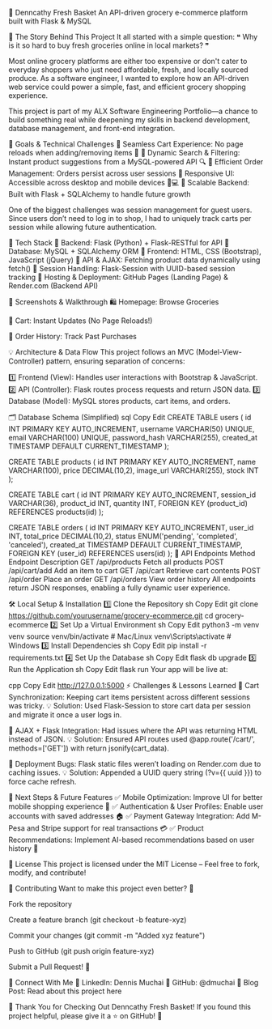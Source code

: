 🛒 Denncathy Fresh Basket
An API-driven grocery e-commerce platform built with Flask & MySQL

📌 The Story Behind This Project
It all started with a simple question:
❝ Why is it so hard to buy fresh groceries online in local markets? ❞

Most online grocery platforms are either too expensive or don't cater to everyday shoppers who just need affordable, fresh, and locally sourced produce. As a software engineer, I wanted to explore how an API-driven web service could power a simple, fast, and efficient grocery shopping experience.

This project is part of my ALX Software Engineering Portfolio—a chance to build something real while deepening my skills in backend development, database management, and front-end integration.

🎯 Goals & Technical Challenges
🔹 Seamless Cart Experience: No page reloads when adding/removing items 🛒
🔹 Dynamic Search & Filtering: Instant product suggestions from a MySQL-powered API 🔍
🔹 Efficient Order Management: Orders persist across user sessions
🔹 Responsive UI: Accessible across desktop and mobile devices 📱💻
🔹 Scalable Backend: Built with Flask + SQLAlchemy to handle future growth

One of the biggest challenges was session management for guest users. Since users don’t need to log in to shop, I had to uniquely track carts per session while allowing future authentication.

🚀 Tech Stack
🔹 Backend: Flask (Python) + Flask-RESTful for API
🔹 Database: MySQL + SQLAlchemy ORM
🔹 Frontend: HTML, CSS (Bootstrap), JavaScript (jQuery)
🔹 API & AJAX: Fetching product data dynamically using fetch()
🔹 Session Handling: Flask-Session with UUID-based session tracking
🔹 Hosting & Deployment: GitHub Pages (Landing Page) & Render.com (Backend API)

📸 Screenshots & Walkthrough
🛍️ Homepage: Browse Groceries

🛒 Cart: Instant Updates (No Page Reloads!)

📝 Order History: Track Past Purchases

💡 Architecture & Data Flow
This project follows an MVC (Model-View-Controller) pattern, ensuring separation of concerns:

1️⃣ Frontend (View): Handles user interactions with Bootstrap & JavaScript.
2️⃣ API (Controller): Flask routes process requests and return JSON data.
3️⃣ Database (Model): MySQL stores products, cart items, and orders.

🗂️ Database Schema (Simplified)
sql
Copy
Edit
CREATE TABLE users (
    id INT PRIMARY KEY AUTO_INCREMENT,
    username VARCHAR(50) UNIQUE,
    email VARCHAR(100) UNIQUE,
    password_hash VARCHAR(255),
    created_at TIMESTAMP DEFAULT CURRENT_TIMESTAMP
);

CREATE TABLE products (
    id INT PRIMARY KEY AUTO_INCREMENT,
    name VARCHAR(100),
    price DECIMAL(10,2),
    image_url VARCHAR(255),
    stock INT
);

CREATE TABLE cart (
    id INT PRIMARY KEY AUTO_INCREMENT,
    session_id VARCHAR(36),
    product_id INT,
    quantity INT,
    FOREIGN KEY (product_id) REFERENCES products(id)
);

CREATE TABLE orders (
    id INT PRIMARY KEY AUTO_INCREMENT,
    user_id INT,
    total_price DECIMAL(10,2),
    status ENUM('pending', 'completed', 'canceled'),
    created_at TIMESTAMP DEFAULT CURRENT_TIMESTAMP,
    FOREIGN KEY (user_id) REFERENCES users(id)
);
🔄 API Endpoints
Method	Endpoint	Description
GET	/api/products	Fetch all products
POST	/api/cart/add	Add an item to cart
GET	/api/cart	Retrieve cart contents
POST	/api/order	Place an order
GET	/api/orders	View order history
All endpoints return JSON responses, enabling a fully dynamic user experience.

🛠️ Local Setup & Installation
1️⃣ Clone the Repository
sh
Copy
Edit
git clone https://github.com/yourusername/grocery-ecommerce.git
cd grocery-ecommerce
2️⃣ Set Up a Virtual Environment
sh
Copy
Edit
python3 -m venv venv
source venv/bin/activate  # Mac/Linux
venv\Scripts\activate  # Windows
3️⃣ Install Dependencies
sh
Copy
Edit
pip install -r requirements.txt
4️⃣ Set Up the Database
sh
Copy
Edit
flask db upgrade
5️⃣ Run the Application
sh
Copy
Edit
flask run
Your app will be live at:

cpp
Copy
Edit
http://127.0.0.1:5000
⚡ Challenges & Lessons Learned
🚧 Cart Synchronization: Keeping cart items persistent across different sessions was tricky.
💡 Solution: Used Flask-Session to store cart data per session and migrate it once a user logs in.

🚧 AJAX + Flask Integration: Had issues where the API was returning HTML instead of JSON.
💡 Solution: Ensured API routes used @app.route('/cart/', methods=['GET']) with return jsonify(cart_data).

🚧 Deployment Bugs: Flask static files weren’t loading on Render.com due to caching issues.
💡 Solution: Appended a UUID query string (?v={{ uuid }}) to force cache refresh.

🎯 Next Steps & Future Features
✅ Mobile Optimization: Improve UI for better mobile shopping experience 📱
✅ Authentication & User Profiles: Enable user accounts with saved addresses 🏠
✅ Payment Gateway Integration: Add M-Pesa and Stripe support for real transactions 💳
✅ Product Recommendations: Implement AI-based recommendations based on user history 🤖

📜 License
This project is licensed under the MIT License – Feel free to fork, modify, and contribute!

🤝 Contributing
Want to make this project even better? 🎉

Fork the repository

Create a feature branch (git checkout -b feature-xyz)

Commit your changes (git commit -m "Added xyz feature")

Push to GitHub (git push origin feature-xyz)

Submit a Pull Request! 🚀

📢 Connect With Me
💼 LinkedIn: Dennis Muchai
📂 GitHub: @dmuchai
📝 Blog Post: Read about this project here

🎉 Thank You for Checking Out Denncathy Fresh Basket!
If you found this project helpful, please give it a ⭐ on GitHub! 🚀
